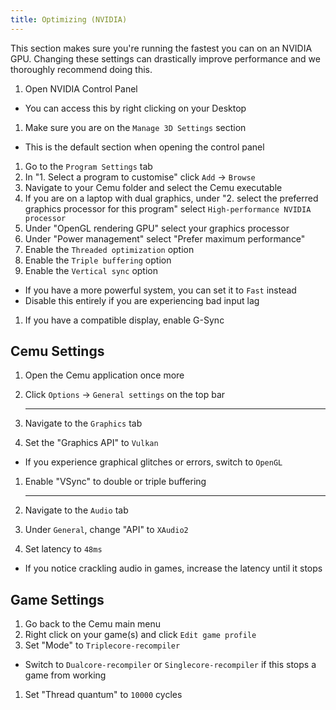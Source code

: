 ```yaml
---
title: Optimizing (NVIDIA)
---
```


This section makes sure you're running the fastest you can on an NVIDIA GPU. Changing these settings can drastically improve performance and we thoroughly recommend doing this.

1. Open NVIDIA Control Panel
  - You can access this by right clicking on your Desktop
1. Make sure you are on the `Manage 3D Settings` section
  - This is the default section when opening the control panel
1. Go to the `Program Settings` tab
1. In "1. Select a program to customise" click `Add` -> `Browse`
1. Navigate to your Cemu folder and select the Cemu executable
1. If you are on a laptop with dual graphics, under "2. select the preferred graphics processor for this program" select `High-performance NVIDIA processor`
1. Under "OpenGL rendering GPU" select your graphics processor
1. Under "Power management" select "Prefer maximum performance"
1. Enable the `Threaded optimization` option
1. Enable the `Triple buffering` option
1. Enable the `Vertical sync` option
  - If you have a more powerful system, you can set it to `Fast` instead
  - Disable this entirely if you are experiencing bad input lag
1. If you have a compatible display, enable G-Sync

## Cemu Settings

1. Open the Cemu application once more
1. Click `Options` -> `General settings` on the top bar

    ---

3. Navigate to the `Graphics` tab
1. Set the "Graphics API" to `Vulkan`
  - If you experience graphical glitches or errors, switch to `OpenGL`
1. Enable "VSync" to double or triple buffering

    ---

7. Navigate to the `Audio` tab
1. Under `General`, change "API" to `XAudio2`
1. Set latency to `48ms`
  - If you notice crackling audio in games, increase the latency until it stops

## Game Settings

1. Go back to the Cemu main menu
1. Right click on your game(s) and click `Edit game profile`
1. Set "Mode" to `Triplecore-recompiler`
  - Switch to `Dualcore-recompiler` or `Singlecore-recompiler` if this stops a game from working
1. Set "Thread quantum" to `10000` cycles
